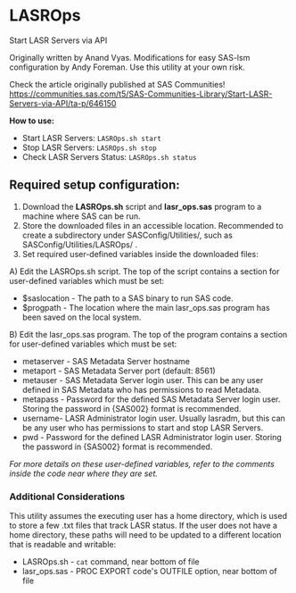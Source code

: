 # LASROps
Start LASR Servers via API

Originally written by Anand Vyas.
Modifications for easy SAS-lsm configuration by Andy Foreman.
Use this utility at your own risk.

Check the article originally published at SAS Communities!
https://communities.sas.com/t5/SAS-Communities-Library/Start-LASR-Servers-via-API/ta-p/646150

**How to use:**
* Start LASR Servers: `LASROps.sh start`
* Stop LASR Servers: `LASROps.sh stop`
* Check LASR Servers Status: `LASROps.sh status`

## Required setup configuration:

1) Download the **LASROps.sh** script and **lasr_ops.sas** program to a machine where SAS can be run.
2) Store the downloaded files in an accessible location. Recommended to create a subdirectory under SASConfig/Utilities/, such as SASConfig/Utilities/LASROps/ .
3) Set required user-defined variables inside the downloaded files:

A) Edit the LASROps.sh script. The top of the script contains a section for user-defined variables which must be set:

* $saslocation - The path to a SAS binary to run SAS code.
* $progpath - The location where the main lasr_ops.sas program has been saved on the local system.

B) Edit the lasr_ops.sas program. The top of the program contains a section for user-defined variables which must be set:

* metaserver - SAS Metadata Server hostname
* metaport - SAS Metadata Server port (default: 8561)
* metauser - SAS Metadata Server login user. This can be any user defined in SAS Metadata who has permissions to read Metadata.
* metapass - Password for the defined SAS Metadata Server login user. Storing the password in {SAS002} format is recommended.
* username- LASR Administrator login user. Usually lasradm, but this can be any user who has permissions to start and stop LASR Servers.
* pwd - Password for the defined LASR Administrator login user. Storing the password in {SAS002} format is recommended.

*For more details on these user-defined variables, refer to the comments inside the code near where they are set.*

### Additional Considerations

This utility assumes the executing user has a home directory, which is used to store a few .txt files that track LASR status. If the user does not have a home directory, these paths will need to be updated to a different location that is readable and writable:
* LASROps.sh - `cat` command, near bottom of file
* lasr_ops.sas - PROC EXPORT code's OUTFILE option, near bottom of file

